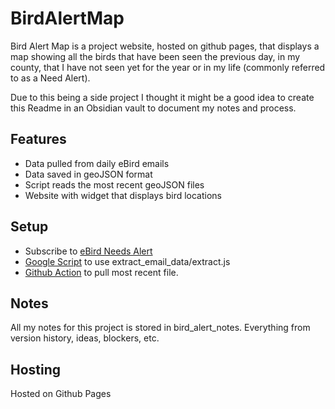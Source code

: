 # BirdAlertMap

Bird Alert Map is a project website, hosted on github pages, that displays a map showing all the birds that have been seen the previous day, in my county, that I have not seen yet for the year or in my life (commonly referred to as a Need Alert).  

Due to this being a side project I thought it might be a good idea to create this Readme in an Obsidian vault to document my notes and process.

## Features

- Data pulled from daily eBird emails
- Data saved in geoJSON format
- Script reads the most recent geoJSON files
- Website with widget that displays bird locations

## Setup

- Subscribe to [eBird Needs Alert](https://ebird.org/alerts) 
- [Google Script](https://script.google.com/home) to use extract_email_data/extract.js 
- [Github Action]() to pull most recent file.

## Notes

All my notes for this project is stored in bird_alert_notes.  Everything from version history, ideas, blockers, etc.

## Hosting

Hosted on Github Pages
